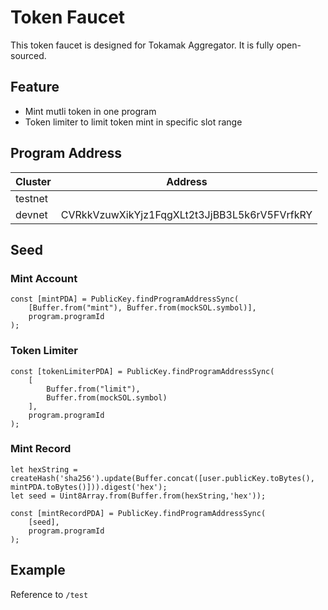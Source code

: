 # Token Faucet
This token faucet is designed for Tokamak Aggregator. It is fully open-sourced.
## Feature
- Mint mutli token in one program
- Token limiter to limit token mint in specific slot range
## Program Address
| Cluster | Address | 
| --- | --- |
| testnet | |
| devnet | CVRkkVzuwXikYjz1FqgXLt2t3JjBB3L5k6rV5FVrfkRY | 
## Seed
### Mint Account
```
const [mintPDA] = PublicKey.findProgramAddressSync(
    [Buffer.from("mint"), Buffer.from(mockSOL.symbol)],
    program.programId
);
````
### Token Limiter
```
const [tokenLimiterPDA] = PublicKey.findProgramAddressSync(
    [
        Buffer.from("limit"),
        Buffer.from(mockSOL.symbol)
    ],
    program.programId
);
```
### Mint Record
```
let hexString = createHash('sha256').update(Buffer.concat([user.publicKey.toBytes(), mintPDA.toBytes()])).digest('hex');
let seed = Uint8Array.from(Buffer.from(hexString,'hex'));

const [mintRecordPDA] = PublicKey.findProgramAddressSync(
    [seed],
    program.programId
);
```
## Example
Reference to `/test`